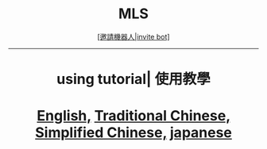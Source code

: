 <p align="center">
    <h1 align="center">
        <b>MLS</b>
    </h1>
</p>

<p align="center">
<a href="https://discord.com/api/oauth2/authorize?client_id=869150235073601537&permissions=8&scope=bot%20applications.commands">[邀請機器人|invite bot]</a>
</p>

---

<p align="center">
<h1 align="center">
    <b>using tutorial| 使用教學</b>
    </h1>
    <h1 align="center">
    <a href="https://github.com/snowball3605/MLS-useing-tutorial/blob/main/english.md">English,</a>
    <a href="https://github.com/snowball3605/MLS-useing-tutorial/blob/main/Chinese.md">Traditional Chinese,</a>
    <a href="https://github.com/snowball3605/MLS-useing-tutorial/blob/main/simplified%20Chinese.md">Simplified Chinese,</a>
    <a href="https://github.com/snowball3605/MLS-useing-tutorial/blob/main/日本語.md">japanese</a>
    </h1>
</p>
